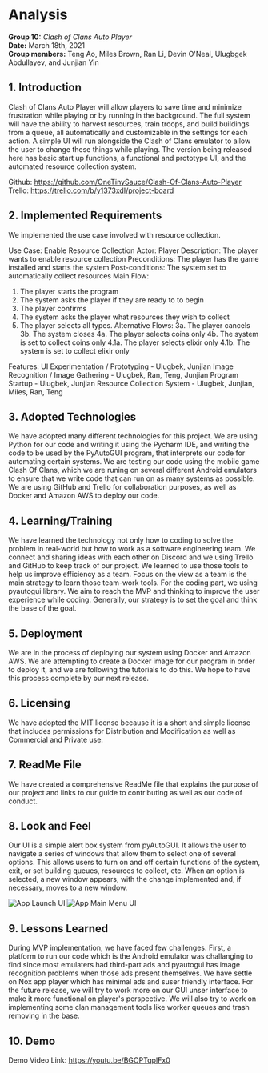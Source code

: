 # Analysis

**Group 10:** _Clash of Clans Auto Player_\
**Date:** March 18th, 2021\
**Group members:** Teng Ao, Miles Brown, Ran Li, Devin O'Neal, Ulugbgek Abdullayev, and Junjian Yin

## 1. Introduction

Clash of Clans Auto Player will allow players to save time and minimize frustration while playing or by running in the background. The full system will have the ability to harvest resources, train troops, and build buildings from a queue, all automatically and customizable in the settings for each action. A simple UI will run alongside the Clash of Clans emulator to allow the user to change these things while playing. The version being released here has basic start up functions, a functional and prototype UI, and the automated resource collection system.

Github: https://github.com/OneTinySauce/Clash-Of-Clans-Auto-Player \
Trello: https://trello.com/b/y1373xdI/project-board

## 2. Implemented Requirements
We implemented the use case involved with resource collection.

Use Case: Enable Resource Collection
Actor: Player
Description: The player wants to enable resource collection
Preconditions: The player has the game installed and starts the system
Post-conditions: The system set to automatically collect resources
Main Flow:
1. The player starts the program
2. The system asks the player if they are ready to to begin
3. The player confirms
4. The system asks the player what resources they wish to collect
5. The player selects all types.
Alternative Flows:
3a. The player cancels
3b. The system closes
4a. The player selects coins only
4b. The system is set to collect coins only
4.1a. The player selects elixir only
4.1b. The system is set to collect elixir only

Features:
UI Experimentation / Prototyping - Ulugbek, Junjian
Image Recognition / Image Gathering - Ulugbek, Ran, Teng, Junjian
Program Startup - Ulugbek, Junjian
Resource Collection System - Ulugbek, Junjian, Miles, Ran, Teng

## 3. Adopted Technologies 

We have adopted many different technologies for this project. We are using Python for our code and writing it using the Pycharm IDE, and writing the code to be used by the 
PyAutoGUI program, that interprets our code for automating certain systems. We are testing our code using the mobile game Clash Of Clans, which we are runing on several different Android emulators to ensure that we write code that can run on as many systems as possible. We are using GitHub and Trello for collaboration purposes, as well as Docker and Amazon AWS to deploy our code.

## 4. Learning/Training

We have learned the technology not only how to coding to solve the problem in real-world but how to work as a software engineering team. We connect and sharing ideas with each other on Discord and we using Trello and GitHub to keep track of our project. We learned to use those tools to help us improve efficiency as a team. Focus on the view as a team is the main strategy to learn those team-work tools. For the coding part, we using pyautogui library. We aim to reach the MVP and thinking to improve the user experience while coding. Generally, our strategy is to set the goal and think the base of the goal.

## 5. Deployment 

We are in the process of deploying our system using Docker and Amazon AWS. We are attempting to create a Docker image for our program in order to deploy it, and we are following the tutorials to do this. We hope to have this process complete by our next release.

## 6. Licensing 

We have adopted the MIT license because it is a short and simple license that includes permissions for Distribution and Modification as well as Commercial and Private use.

## 7. ReadMe File

We have created a comprehensive ReadMe file that explains the purpose of our project and links to our guide to contributing as well as our code of conduct.

## 8. Look and Feel

Our UI is a simple alert box system from pyAutoGUI. It allows the user to navigate a series of windows that allow them to select one of several options. This allows users to turn on and off certain functions of the system, exit, or set building queues, resources to collect, etc. When an option is selected, a new window appears, with the change implemented and, if necessary, moves to a new window.

![App Launch UI](https://github.com/OneTinySauce/Clash-Of-Clans-Auto-Player/blob/main/screenshots/UI_intro.PNG?raw=true)
![App Main Menu UI](https://github.com/OneTinySauce/Clash-Of-Clans-Auto-Player/blob/main/screenshots/UI_ActonMenu.PNG?raw=true)

## 9. Lessons Learned

During MVP implementation, we have faced few challenges. First, a platform to run our code which is the Android emulator was challanging to find since most emulaters had third-part ads and pyautogui has image recognition problems when those ads present themselves. We have settle on Nox app player which has minimal ads and suser friendly interface. For the future release, we will try to work more on our GUI unser interface to make it more functional on player's perspective. We will also try to work on implementing some clan management tools like worker queues and trash removing in the base.

## 10. Demo 

Demo Video Link: https://youtu.be/BGOPTqpIFx0
